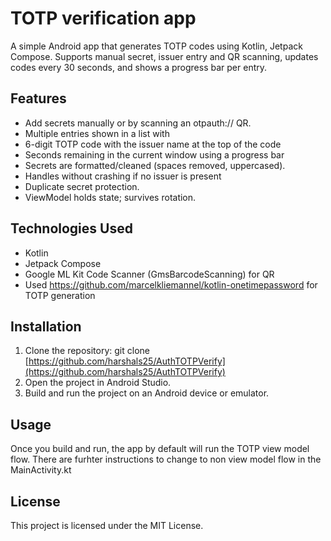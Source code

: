 # TOTP verification app

A simple Android app that generates TOTP codes using Kotlin, Jetpack Compose.
Supports manual secret, issuer entry and QR scanning, updates codes every 30 seconds, and shows a progress bar per entry.

## Features

- Add secrets manually or by scanning an otpauth:// QR.
- Multiple entries shown in a list with
- 6-digit TOTP code with the issuer name at the top of the code
- Seconds remaining in the current window using a progress bar
- Secrets are formatted/cleaned (spaces removed, uppercased).
- Handles without crashing if no issuer is present
- Duplicate secret protection.
- ViewModel holds state; survives rotation.

## Technologies Used

- Kotlin
- Jetpack Compose
- Google ML Kit Code Scanner (GmsBarcodeScanning) for QR
- Used https://github.com/marcelkliemannel/kotlin-onetimepassword for TOTP generation

## Installation

1. Clone the repository: git clone [https://github.com/harshals25/AuthTOTPVerify](https://github.com/harshals25/AuthTOTPVerify)
2. Open the project in Android Studio.
3. Build and run the project on an Android device or emulator.

## Usage
Once you build and run, the app by default will run the TOTP view model flow. There are furhter instructions to change to non view model flow in the MainActivity.kt

## License
This project is licensed under the MIT License.
